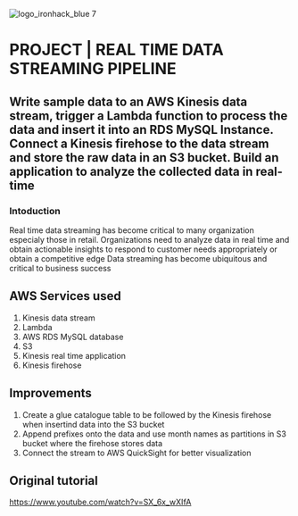 
![logo_ironhack_blue 7](https://marvel-b1-cdn.bc0a.com/f00000000243109/1x5o5mujiug388ttap1p8s17-wpengine.netdna-ssl.com/wp-content/uploads/2020/12/AWS-logo-2-400x300.jpg)
# PROJECT | REAL TIME DATA STREAMING PIPELINE
## Write sample data to an AWS Kinesis data stream, trigger a Lambda function to process the data and insert it into an RDS MySQL Instance. Connect a Kinesis firehose to the data stream and store the raw data in an S3 bucket. Build an application to analyze the collected data in real-time
### Intoduction
Real time data streaming has become critical to many organization especialy those in retail. Organizations need to analyze data in real time and obtain actionable insights to respond to customer needs appropriately or obtain a competitive edge
Data streaming has become ubiquitous and critical to business success

## AWS Services used
1. Kinesis data stream
2. Lambda
3. AWS RDS MySQL database
4. S3
5. Kinesis real time application
6. Kinesis firehose

## Improvements
1. Create a glue catalogue table to be followed by the Kinesis firehose when insertind data into the S3 bucket
2. Append prefixes onto the data and use month names as partitions in S3 bucket where the firehose stores data
3. Connect the stream to AWS QuickSight for better visualization

## Original tutorial
https://www.youtube.com/watch?v=SX_6x_wXIfA
